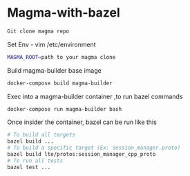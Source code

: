 # Magma-with-bazel

```bash
Git clone magma repo
```
Set Env - vim /etc/environment 
```bash
MAGMA_ROOT=path to your magma clone
```
Build magma-builder base image
```bash
docker-compose build magma-builder
```
Exec into a magma-builder container ,to run bazel commands 
```bash
docker-compose run magma-builder bash
```
Once insider the container, bazel can be run like this
```bash
# To build all targets
bazel build ...
# To build a specific target (Ex: session_manager.proto)
bazel build lte/protos:session_manager_cpp_proto
# To run all tests
bazel test ...
```
